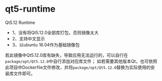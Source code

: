# qt5-runtime
Qt5.12 Runtime
* 1、没有将Qt5.12.0全部库打包，否则镜像太大
* 2、支持中文显示
* 3、以ubuntu 16.04作为基础镜像包

若此镜像中Qt5.12.0库有缺失，导致应用无法运行的，可以自行在```package/opt/Qt5.12.0```中自行添加对应库文件；
如若需要其他版本Qt，也可依照此项目中Dockerfile文件修改，并将```package/opt/Qt5.12.0```替换为实际使用的安装库文件即可。
